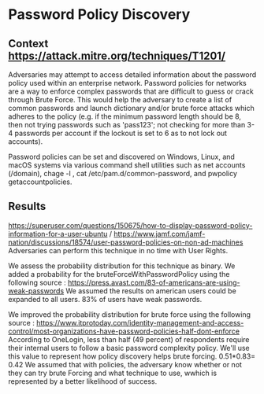 # Password Policy Discovery

## Context https://attack.mitre.org/techniques/T1201/

Adversaries may attempt to access detailed information about the password policy used within an enterprise network. Password policies for networks are a way to enforce complex passwords that are difficult to guess or crack through Brute Force. This would help the adversary to create a list of common passwords and launch dictionary and/or brute force attacks which adheres to the policy (e.g. if the minimum password length should be 8, then not trying passwords such as 'pass123'; not checking for more than 3-4 passwords per account if the lockout is set to 6 as to not lock out accounts).

Password policies can be set and discovered on Windows, Linux, and macOS systems via various command shell utilities such as net accounts (/domain), chage -l , cat /etc/pam.d/common-password, and pwpolicy getaccountpolicies.

## Results

https://superuser.com/questions/150675/how-to-display-password-policy-information-for-a-user-ubuntu / https://www.jamf.com/jamf-nation/discussions/18574/user-password-policies-on-non-ad-machines
Adversaries can perform this technique in no time with User Rights. 

We assess the probability distribution for this technique as binary. 
We added a probability for the bruteForceWithPasswordPolicy using the following source : https://press.avast.com/83-of-americans-are-using-weak-passwords We assumed the results on american users could be expanded to all users. 83% of users have weak passwords.

We improved the probability distribution for brute force using the following source : https://www.itprotoday.com/identity-management-and-access-control/most-organizations-have-password-policies-half-dont-enforce
According to OneLogin, less than half (49 percent) of respondents require their internal users to follow a basic password complexity policy. We'll use this value to represent how policy discovery helps brute forcing. 0.51*0.83= 0.42
We assumed that with policies, the adversary know whether or not they can try brute Forcing and what technique to use, wwhich is represented by a better likelihood of success. 